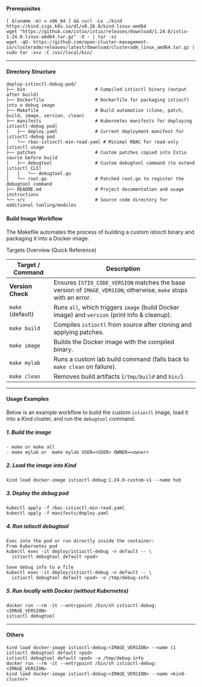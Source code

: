 #### Prerequisites
```
[ $(uname -m) = x86_64 ] && curl -Lo ./kind https://kind.sigs.k8s.io/dl/v0.26.0/kind-linux-amd64
wget "https://github.com/istio/istio/releases/download/1.24.0/istio-1.24.0-linux-amd64.tar.gz" -O - | tar -xz
wget -qO- https://github.com/open-cluster-management-io/clusteradm/releases/latest/download/clusteradm_linux_amd64.tar.gz | sudo tar -xvz -C /usr/local/bin/

```
---
#### Directory Structure
```
deploy-istioctl-debug-pod/
├── bin                          # Compiled istioctl binary (output after build)
├── Dockerfile                   # Dockerfile for packaging istioctl into a debug image
├── Makefile                     # Build automation (clone, patch, build, image, version, clean)
├── manifests                    # Kubernetes manifests for deploying istioctl-debug pod│  
│   ├── deploy.yaml              # Current deployment manifest for istioctl-debug pod
│   └── rbac-istioctl-min-read.yaml # Minimal RBAC for read-only istioctl usage
├── patches                      # Custom patches copied into Istio source before build
│   ├── debugtool                # Custom debugtool command (to extend istioctl CLI)
│   │   └── debugtool.go
│   └── root.go                  # Patched root.go to register the debugtool command
├── README.md                    # Project documentation and usage instructions
└── src                          # Source code directory for additional tooling/modules
```

#### Build Image Workflow

The Makefile automates the process of building a custom istioctl binary and packaging it into a Docker image.

Targets Overview (Quick Reference)

| Target / Command  | Description                                                                                                      |
| ----------------- | ---------------------------------------------------------------------------------------------------------------- |
| **Version Check** | Ensures `ISTIO_CODE_VERSION` matches the base version of `IMAGE_VERSION`; otherwise, `make` stops with an error. |
| `make` (default)  | Runs `all`, which triggers `image` (build Docker image) and `version` (print info & cleanup).                    |
| `make build`      | Compiles `istioctl` from source after cloning and applying patches.                                              |
| `make image`      | Builds the Docker image with the compiled binary.                                                                |
| `make mylab`        | Runs a custom lab build command (falls back to `make clean` on failure).                                |
| `make clean`      | Removes build artifacts (`/tmp/build` and `bin/`).                                                               |

---
#### Usage Examples

Below is an example workflow to build the custom `istioctl` image, load it into a Kind cluster, and run the `debugtool` command.

##### 1. Build the image
```
- make or make all 
- make mylab or  make mylab USER=<USER> OWNER=<owner>
```

##### 2. Load the image into Kind
```
kind load docker-image istioctl-debug:1.24.0-custom-v1 --name hub
```

##### 3. Deploy the debug pod
```
kubectl apply -f rbac-istioctl-min-read.yaml
kubectl apply -f manifests/deploy.yaml
```

##### 4. Run istioctl debugtool
```
Exec into the pod or run directly inside the container:
From Kubernetes pod
kubectl exec -it deploy/istioctl-debug -n default -- \
  istioctl debugtool default <pod>

Save debug info to a file
kubectl exec -it deploy/istioctl-debug -n default -- \
  istioctl debugtool default <pod> -o /tmp/debug-info
```

##### 5. Run locally with Docker (without Kubernetes)
```
docker run --rm -it --entrypoint /bin/sh istioctl-debug:<IMAGE_VERSION>
istioctl debugtool
```

---

#### Others
```
kind load docker-image istioctl-debug:<IMAGE_VERSION> --name c1
istioctl debugtool default <pod>
istioctl debugtool default <pod> -o /tmp/debug-info
docker run --rm -it --entrypoint /bin/sh istioctl-debug:<IMAGE_VERSION>
kind load docker-image istioctl-debug:<IMAGE_VERSION> --name <kind-cluster>

```
